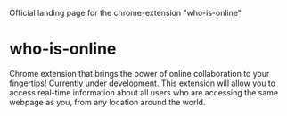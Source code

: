 Official landing page for the chrome-extension "who-is-online"

# who-is-online
Chrome extension that brings the power of online collaboration to your fingertips! Currently under development. This extension will allow you to access real-time information about all users who are accessing the same webpage as you, from any location around the world.
